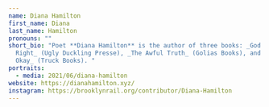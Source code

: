```yaml
---
name: Diana Hamilton
first_name: Diana
last_name: Hamilton
pronouns: ""
short_bio: "Poet **Diana Hamilton** is the author of three books: _God Was
  Right_ (Ugly Duckling Presse), _The Awful Truth_ (Golias Books), and _Okay,
  Okay_ (Truck Books). "
portraits:
  - media: 2021/06/diana-hamilton
website: https://dianahamilton.xyz/
instagram: https://brooklynrail.org/contributor/Diana-Hamilton
---
```

